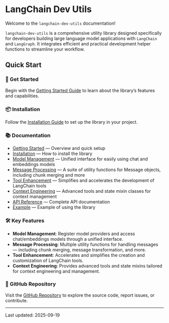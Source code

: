 # LangChain Dev Utils

Welcome to the `langchain-dev-utils` documentation!

`langchain-dev-utils` is a comprehensive utility library designed specifically for developers building large language model applications with `LangChain` and `LangGraph`. It integrates efficient and practical development helper functions to streamline your workflow.

## Quick Start

### 🚀 Get Started

Begin with the [Getting Started Guide](./getting-started.md) to learn about the library’s features and capabilities.

### 📦 Installation

Follow the [Installation Guide](./installation.md) to set up the library in your project.

### 📚 Documentation

- [Getting Started](./getting-started.md) — Overview and quick setup
- [Installation](./installation.md) — How to install the library
- [Model Management](./model-management.md) — Unified interface for easily using chat and embeddings models
- [Message Processing](./message-processing.md) — A suite of utility functions for Message objects, including chunk merging and more
- [Tool Enhancement](./tool-enhancement.md) — Simplifies and accelerates the development of LangChain tools
- [Context Engineering](./context-engineering.md) — Advanced tools and state mixin classes for context management
- [API Reference](./api-reference.md) — Complete API documentation
- [Example](./example.md) — Example of using the library

### 🛠️ Key Features

- **Model Management**: Register model providers and access chat/embeddings models through a unified interface.
- **Message Processing**: Multiple utility functions for handling messages — including chunk merging, message transformation, and more.
- **Tool Enhancement**: Accelerates and simplifies the creation and customization of LangChain tools.
- **Context Engineering**: Provides advanced tools and state mixins tailored for context engineering and management.

### 📖 GitHub Repository

Visit the [GitHub Repository](https://github.com/TBice123123/langchain-dev-utils) to explore the source code, report issues, or contribute.

---

Last updated: 2025-09-19
